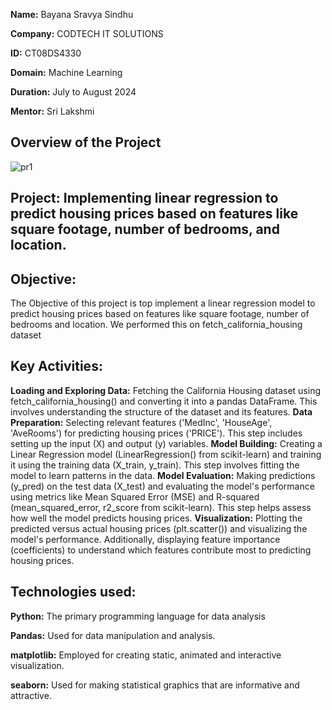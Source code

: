 **Name:** Bayana Sravya Sindhu

**Company:** CODTECH IT SOLUTIONS

**ID:** CT08DS4330

**Domain:** Machine Learning

**Duration:** July to August 2024

**Mentor:** Sri Lakshmi
## Overview of the Project
![pr1](https://github.com/user-attachments/assets/d73fa378-896d-4159-b4b3-d218ba28983f)


## Project: Implementing linear regression to predict housing prices based on features like square footage, number of bedrooms, and location.
## Objective:
The Objective of this project is top implement a linear regression model to predict housing prices based on features like square footage, number of bedrooms and location. We performed this on fetch_california_housing dataset
## Key Activities:
**Loading and Exploring Data:** Fetching the California Housing dataset using fetch_california_housing() and converting it into a pandas DataFrame. This involves understanding the structure of the dataset and its features.
**Data Preparation:** Selecting relevant features ('MedInc', 'HouseAge', 'AveRooms') for predicting housing prices ('PRICE'). This step includes setting up the input (X) and output (y) variables.
**Model Building:** Creating a Linear Regression model (LinearRegression() from scikit-learn) and training it using the training data (X_train, y_train). This step involves fitting the model to learn patterns in the data.
**Model Evaluation:** Making predictions (y_pred) on the test data (X_test) and evaluating the model's performance using metrics like Mean Squared Error (MSE) and R-squared (mean_squared_error, r2_score from scikit-learn). This step helps assess how well the model predicts housing prices.
**Visualization:** Plotting the predicted versus actual housing prices (plt.scatter()) and visualizing the model's performance. Additionally, displaying feature importance (coefficients) to understand which features contribute most to predicting housing prices.
## Technologies used:
**Python:** The primary programming language for data analysis

**Pandas:** Used for data manipulation and analysis.

**matplotlib:** Employed for creating static, animated and interactive visualization.

**seaborn:** Used for making statistical graphics that are informative and attractive.
